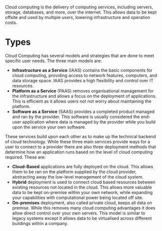 Cloud computing is the delivery of computing services, including servers, storage, databases, and more, over the internet. This allows data to be kept offsite and used by multiple users, lowering infrastructure and operation costs.

# Types
Cloud Computing has several models and strategies that are done to meet specific user needs. The three main models are:
- **Infrastructure as a Service** (IAAS) contains the basic components for cloud computing, providing access to network features, computers, and data storage space. IAAS provides a high flexibility and control over IT resources.
- **Platform as a Service** (PAAS) removes organisational management for the infrastructure and allows a focus on the deployment of applications. This is efficient as it allows users not not worry about maintaining the platform.
- **Software as a Service** (SAAS) provides a completed product managed and ran by the provider. This software is usually considered the end-user application where data is managed by the provider while you build upon the service your own software.

These services build upon each other as to make up the technical backend of cloud technology. While these three main services provide ways for a user to connect to a provider there are also three deployment methods that determine how an application runs based on the level of cloud computing required. These are:
- **Cloud-Based** applications are fully deployed on the cloud. This allows them to be ran on the platform supplied by the cloud provider, abstracting away the low-level management of the cloud system.
- **Hybrid** deployment is used to connect cloud based resources between existing resources not located in the cloud. This allows more valuable data to be kept on-premise within your own network, while expanding your capabilities with computational power being located off site.
- **On-premises** deployment, also called private cloud, keeps all data on premise. While this removes many cloud computing advantages it does allow direct control over your own servers. This model is similar to legacy systems except it allows data to be virtualised across different buildings within a company.
